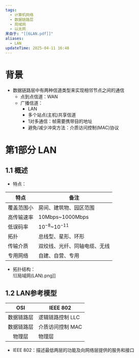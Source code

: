```yaml
---
tags:
  - 计算机网络
  - 数据链路层
  - 局域网
  - 以太网
来自于: "[[6LAN.pdf]]"
aliases:
  - LAN
updateTime: 2025-04-11 16:48
---
```

# 背景  
* 数据链路层中有两种信道类型来实现相邻节点之间的通信  
	* 点到点信道：WAN  
	* 广播信道：  
		* LAN  
		* 多个站点(主机)共享信道  
		* 1对多通信：帧需要携带目的地址  
		* 避免/减少冲突方法：介质访问控制(MAC)协议  
# 第1部分 LAN  
## 1.1 概述  
* 特点：  

| 特点    | 备注                   |
| ----- | -------------------- |
| 覆盖范围小 | 房间、建筑物、园区范围          |
| 高传输速率 | 10Mbps~1000Mbps      |
| 低误码率  | $10^{-8}$~$10^{-11}$ |
| 拓扑    | 总线型、星形、环形            |
| 传输介质  | 双绞线、光纤、同轴电缆、无线       |
| 专用网络  | 自建、自营、专用             |
* 拓扑结构：  
![[局域网(LAN).png]]  

## 1.2 LAN参考模型  

|  OSI  | IEEE 802   |
| :---: | ---------- |
| 数据链路层 | 逻辑链路控制 LLC |
| 数据链路层 | 介质访问控制 MAC |
|  物理层  | 物理层        |
* IEEE 802：描述最低两层的功能及向网络层提供的服务和接口  